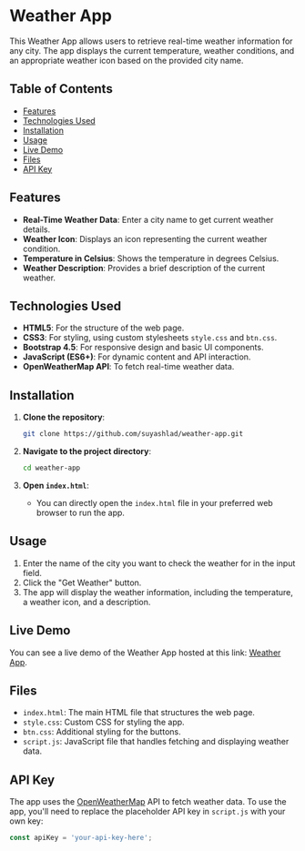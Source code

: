 # Weather App

This Weather App allows users to retrieve real-time weather information for any city. The app displays the current temperature, weather conditions, and an appropriate weather icon based on the provided city name.

## Table of Contents

- [Features](#features)
- [Technologies Used](#technologies-used)
- [Installation](#installation)
- [Usage](#usage)
- [Live Demo](#live-demo)
- [Files](#files)
- [API Key](#api-key)


## Features

- **Real-Time Weather Data**: Enter a city name to get current weather details.
- **Weather Icon**: Displays an icon representing the current weather condition.
- **Temperature in Celsius**: Shows the temperature in degrees Celsius.
- **Weather Description**: Provides a brief description of the current weather.

## Technologies Used

- **HTML5**: For the structure of the web page.
- **CSS3**: For styling, using custom stylesheets `style.css` and `btn.css`.
- **Bootstrap 4.5**: For responsive design and basic UI components.
- **JavaScript (ES6+)**: For dynamic content and API interaction.
- **OpenWeatherMap API**: To fetch real-time weather data.

## Installation

1. **Clone the repository**:
    ```bash
    git clone https://github.com/suyashlad/weather-app.git
    ```

2. **Navigate to the project directory**:
    ```bash
    cd weather-app
    ```

3. **Open `index.html`**:
   - You can directly open the `index.html` file in your preferred web browser to run the app.

## Usage

1. Enter the name of the city you want to check the weather for in the input field.
2. Click the "Get Weather" button.
3. The app will display the weather information, including the temperature, a weather icon, and a description.

## Live Demo

You can see a live demo of the Weather App hosted at this link: [Weather App](https://suyash-weather-app-q9h8r.kinsta.page/).

## Files

- `index.html`: The main HTML file that structures the web page.
- `style.css`: Custom CSS for styling the app.
- `btn.css`: Additional styling for the buttons.
- `script.js`: JavaScript file that handles fetching and displaying weather data.

## API Key

The app uses the [OpenWeatherMap](https://openweathermap.org/api) API to fetch weather data. To use the app, you'll need to replace the placeholder API key in `script.js` with your own key:

```javascript
const apiKey = 'your-api-key-here';

